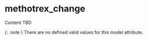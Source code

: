 # methotrex_change
Content TBD


{: .note }
There are no defined valid values for this model attribute.
